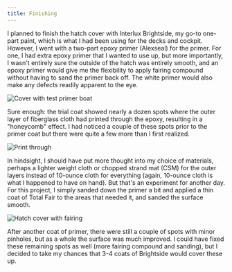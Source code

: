 ```yaml
---
title: Finishing
---
```


I planned to finish the hatch cover with Interlux Brightside, my go-to one-part paint,
which is what I had been using for the decks and cockpit. However, I
went with a two-part epoxy primer (Alexseal) for the primer. For one, I had extra
epoxy primer that I wanted to use up, but more importantly, I wasn't entirely sure
the outside of the hatch was entirely smooth, and an epoxy primer would give me
the flexibility to apply fairing compound without having to sand the primer back off.
The white primer would also make any defects readily apparent to the eye.

![Cover with test primer boat](images/cover-with-test-primer-web.jpg "Cover with a trial coat of epoxy primer")

Sure enough: the trial coat showed nearly a dozen spots where the outer layer of fiberglass
cloth had printed through the epoxy, resulting in a "honeycomb" effect. I had noticed a couple
of these spots prior to the primer coat but there were quite a few more than I first realized.

![Print through](images/print-through-web.jpg "Lots of spots like this where the fiberglass cloth printed through the ouoter epoxy")

In hindsight, I should have put more thought into my choice of materials, perhaps a lighter weight
cloth or chopped strand mat (CSM) for the outer layers instead of 10-ounce cloth for everything
(again, 10-ounce cloth is what I happened to have on hand). But that's an experiment for another day.
For this project, I simply sanded down the primer a bit and applied a thin coat of Total Fair to the
areas that needed it, and sanded the surface smooth.

![Hatch cover with fairing](images/hatch-cover-with-fairing-web.jpg "Hatch cover with a layer of fairing compound, sanded smooth, to cover the print through")

After another coat of primer, there were still a couple of spots with minor pinholes, but as a whole
the surface was much improved. I could have fixed these remaining spots as well (more fairing compound and sanding), but
I decided to take my chances that 3-4 coats of Brightside would cover these up.

